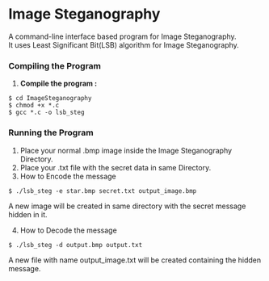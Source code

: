 Image Steganography
===================

A command-line interface based program for Image Steganography.<br>
It uses Least Significant Bit(LSB) algorithm for Image Steganography.

### Compiling the Program

1. <b>Compile the program : </b>
  ```
  $ cd ImageSteganography
  $ chmod +x *.c
  $ gcc *.c -o lsb_steg
  ```

### Running the Program

1. Place your normal .bmp image inside the Image Steganography Directory.
2. Place your .txt file with the secret data in same Directory.
3. How to Encode the message

  ```
  $ ./lsb_steg -e star.bmp secret.txt output_image.bmp
  ```
  A new image will be created in same directory with the secret message hidden in it.

4. How to Decode the message

  ```
  $ ./lsb_steg -d output.bmp output.txt
  ```
  A new file with name output_image.txt will be created containing the hidden message.

